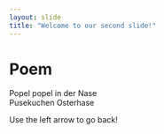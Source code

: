 ```yaml
---
layout: slide
title: "Welcome to our second slide!"
---
```


# Poem

Popel popel in der Nase  
Pusekuchen Osterhase

Use the left arrow to go back!
